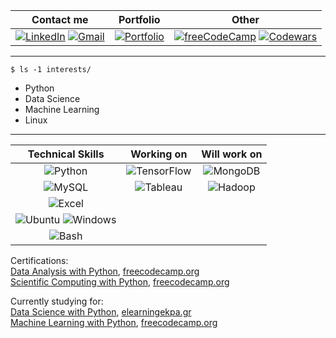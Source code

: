 | Contact me | Portfolio | Other |
| :--: | :--: | :--: |
| [![LinkedIn](https://user-images.githubusercontent.com/95504963/158077464-634cc024-9ca3-4503-9721-f5e21987a028.png)](https://www.linkedin.com/in/nikos-bounatsos "LinkedIn") [![Gmail](https://user-images.githubusercontent.com/95504963/158077560-5592dd1d-b417-4231-bd15-02239eeb4a48.png)](nikos.bounatsos@gmail.com "Gmail")| [![Portfolio](https://user-images.githubusercontent.com/95504963/158079248-933a4663-4fe4-4bf1-9d4b-dedf04920599.png)](https://github.com/Nick-Bounatsos/Data-Analysis-Portfolio "Portfolio") | [![freeCodeCamp](https://user-images.githubusercontent.com/95504963/158078581-543aab80-b7b9-4ff4-a21f-4ea3b450005b.png)](https://www.freecodecamp.org/niko_boun "freeCodeCamp") [![Codewars](https://user-images.githubusercontent.com/95504963/158077599-96389e08-7eb4-4e31-a3e7-871ef6bd741a.png)](https://www.codewars.com/users/Nick-Bounatsos "Codewars") |

___

```
$ ls -1 interests/
```
- Python
- Data Science
- Machine Learning
- Linux

___
| Technical Skills | Working on | Will work on |
| :--: | :--: | :--: |
| ![Python](https://user-images.githubusercontent.com/95504963/158077657-19e0e9c5-5db8-436b-98aa-312e759fd8cd.png "Python") | ![TensorFlow](https://user-images.githubusercontent.com/95504963/158077901-01d58f4f-bdc6-47cd-a8bd-863d320fa168.png "TensorFlow") | ![MongoDB](https://user-images.githubusercontent.com/95504963/158078333-b363bfb8-8a5d-49c4-8f0a-6667695bc875.png "MongoDB") |
| ![MySQL](https://user-images.githubusercontent.com/95504963/158077673-406c9981-47ad-45a4-a8c4-759f032bb1a8.png "MySQL") | ![Tableau](https://user-images.githubusercontent.com/95504963/162568737-3b575b36-4d8f-4162-b9c9-4602d3f8e8c0.png "Tableau") | ![Hadoop](https://user-images.githubusercontent.com/95504963/163052412-41f28031-239f-4bb0-853e-5312818635a7.png "Hadoop") |
| ![Excel](https://user-images.githubusercontent.com/95504963/158078044-2d64e1ad-3a60-4040-9183-b683639399e3.png "MS Excel") |  |  |
| ![Ubuntu](https://user-images.githubusercontent.com/95504963/158078112-4010f44b-421f-430e-a805-71a9d0120e5a.png "Ubuntu") ![Windows](https://user-images.githubusercontent.com/95504963/162569409-66117766-4e18-4642-9528-d908f3a5594b.png "Windows") |  |  |
| ![Bash](https://user-images.githubusercontent.com/95504963/162569121-368bb887-bb42-4156-b887-f1b7de794bfb.png "Bash") |  |  |

Certifications:  
[Data Analysis with Python](https://www.freecodecamp.org/certification/niko_boun/data-analysis-with-python-v7), [freecodecamp.org](https://www.freecodecamp.org/)  
[Scientific Computing with Python](https://www.freecodecamp.org/certification/niko_boun/scientific-computing-with-python-v7), [freecodecamp.org](https://www.freecodecamp.org/)  

Currently studying for:  
[Data Science with Python](https://elearningekpa.gr/courses/data-science-with-python), [elearningekpa.gr](https://elearningekpa.gr/)  
[Machine Learning with Python](https://www.freecodecamp.org/learn/machine-learning-with-python/), [freecodecamp.org](https://www.freecodecamp.org/)
